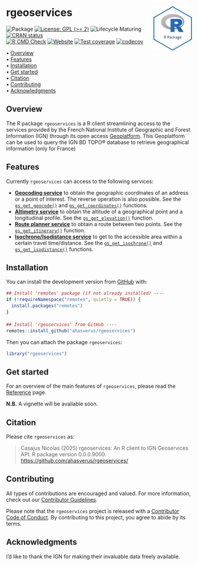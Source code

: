 
<!-- README.md is generated from README.Rmd. Please edit that file -->

# rgeoservices <img src="man/figures/package-sticker.png" align="right" style="float:right; height:120px;"/>

<!-- badges: start -->

![Package](https://img.shields.io/static/v1?message=Package&logo=r&labelColor=5c5c5c&color=yellowgreen&logoColor=white&label=%20)
[![License: GPL (\>=
2)](https://img.shields.io/badge/License-GPL%20%28%3E%3D%202%29-blue.svg)](https://choosealicense.com/licenses/gpl-2.0/)
![Lifecycle
Maturing](https://img.shields.io/badge/Lifecycle-Maturing-007EC6)
[![CRAN
status](https://www.r-pkg.org/badges/version/rgeoservices)](https://CRAN.R-project.org/package=rgeoservices)<br/>
[![R CMD
Check](https://github.com/ahasverus/rgeoservices/actions/workflows/R-CMD-check.yaml/badge.svg)](https://github.com/ahasverus/rgeoservices/actions/workflows/R-CMD-check.yaml)
[![Website](https://github.com/ahasverus/rgeoservices/actions/workflows/pkgdown.yaml/badge.svg)](https://github.com/ahasverus/rgeoservices/actions/workflows/pkgdown.yaml)
[![Test
coverage](https://github.com/ahasverus/rgeoservices/actions/workflows/test-coverage.yaml/badge.svg)](https://github.com/ahasverus/rgeoservices/actions/workflows/test-coverage.yaml)
[![codecov](https://codecov.io/gh/ahasverus/rgeoservices/branch/main/graph/badge.svg)](https://codecov.io/gh/ahasverus/rgeoservices)
<!-- badges: end -->

<p align="left">
• <a href="#overview">Overview</a><br> •
<a href="#features">Features</a><br> •
<a href="#installation">Installation</a><br> •
<a href="#get-started">Get started</a><br> •
<a href="#citation">Citation</a><br> •
<a href="#contributing">Contributing</a><br> •
<a href="#acknowledgments">Acknowledgments</a>
</p>

## Overview

The R package `rgeoservices` is a R client streamlining access to the
services provided by the French National Institute of Geographic and
Forest Information (IGN) through its open access
[Geoplatform](https://geoservices.ign.fr/documentation/services/services-geoplateforme).
This Geoplatform can be used to query the IGN BD TOPO® database to
retrieve geographical information (only for France)

## Features

Currently `rgeoservices` can access to the following services:

- [**Geocoding
  service**](https://geoservices.ign.fr/documentation/services/services-geoplateforme/geocodage)
  to obtain the geographic coordinates of an address or a point of
  interest. The reverse operation is also possible. See the
  [`gs_get_geocode()`](https://ahasverus.github.io/rgeoservices/reference/gs_get_geocode.html)
  and
  [`gs_get_coordinates()`](https://ahasverus.github.io/rgeoservices/reference/gs_get_coordinates.html)
  functions.
- [**Altimetry
  service**](https://geoservices.ign.fr/documentation/services/services-geoplateforme/altimetrie)
  to obtain the altitude of a geographical point and a longitudinal
  profile. See the
  [`gs_get_elevation()`](https://ahasverus.github.io/rgeoservices/reference/gs_get_elevation.html)
  function.
- [**Route planner
  service**](https://geoservices.ign.fr/documentation/services/services-geoplateforme/itineraire)
  to obtain a route between two points. See the
  [`gs_get_itinerary()`](https://ahasverus.github.io/rgeoservices/reference/gs_get_itinerary.html)
  function.
- [**Isochrone/Isodistance
  service**](https://geoservices.ign.fr/documentation/services/services-geoplateforme/itineraire)
  to get to the accessible area within a certain travel time/distance.
  See the
  [`gs_get_isochrone()`](https://ahasverus.github.io/rgeoservices/reference/gs_get_isochrone.html)
  and
  [`gs_get_isodistance()`](https://ahasverus.github.io/rgeoservices/reference/gs_get_isodistance.html)
  functions.

## Installation

You can install the development version from
[GitHub](https://github.com/) with:

``` r
## Install 'remotes' package (if not already installed) ----
if (!requireNamespace("remotes", quietly = TRUE)) {
  install.packages("remotes")
}

## Install 'rgeoservices' from GitHub ----
remotes::install_github("ahasverus/rgeoservices")
```

Then you can attach the package `rgeoservices`:

``` r
library("rgeoservices")
```

## Get started

For an overview of the main features of `rgeoservices`, please read the
[Reference](https://ahasverus.github.io/rgeoservices/articles/rgeoservices.html)
page.

**N.B.** A vignette will be available soon.

## Citation

Please cite `rgeoservices` as:

> Casajus Nicolas (2025) rgeoservices: An R client to IGN Geoservices
> API. R package version 0.0.0.9000.
> <https://github.com/ahasverus/rgeoservices/>

## Contributing

All types of contributions are encouraged and valued. For more
information, check out our [Contributor
Guidelines](https://github.com/ahasverus/rgeoservices/blob/main/CONTRIBUTING.md).

Please note that the `rgeoservices` project is released with a
[Contributor Code of
Conduct](https://contributor-covenant.org/version/2/1/CODE_OF_CONDUCT.html).
By contributing to this project, you agree to abide by its terms.

## Acknowledgments

I’d like to thank the IGN for making their invaluable data freely
available.
